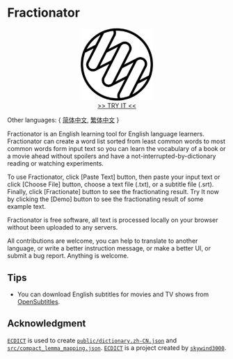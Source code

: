 # Fractionator

<p align="center">
  <a href="https://tetrau.github.io/fractionator">
    <img width="33%" src="https://raw.githubusercontent.com/tetrau/fractionator/master/images/logo.gif" />
  </a>
  <br />
  <a href="https://tetrau.github.io/fractionator">
    >> TRY IT <<
  </a>
</p>

Other languages: { [简体中文](/docs/README.zh-CN.md),  [繁体中文](/docs/README.zh-TW.md) }

Fractionator is an English learning tool for English language learners. 
Fractionator can create a word list sorted from least common words to most common 
words form input text so you can learn the vocabulary of a book or a movie ahead 
without spoilers and have a not-interrupted-by-dictionary reading or watching 
experiments.

To use Fractionator, click [Paste Text] button, then paste your input text or 
click [Choose File] button, choose a text file (.txt), or a subtitle file (.srt). 
Finally, click [Fractionate] button to see the fractionating result. Try It now 
by clicking the [Demo] button to see the fractionating result of some example text. 

Fractionator is free software, all text is processed locally on your browser 
without been uploaded to any servers.

All contributions are welcome, you can help to translate to another language, or
write a better instruction message, or make a better UI, or submit a bug report.
Anything is welcome.

## Tips
- You can download English subtitles for movies and TV shows from 
[OpenSubtitles](https://www.opensubtitles.org/).

## Acknowledgment
[`ECDICT`](https://github.com/skywind3000/ECDICT) is used to create 
[`public/dictionary.zh-CN.json`](/public/dictionary.zh-CN.json) 
and [`src/compact_lemma_mapping.json`](/src/compact_lemma_mapping.json). 
[`ECDICT`](https://github.com/skywind3000/ECDICT) is a project created by 
[`skywind3000`](https://github.com/skywind3000).
